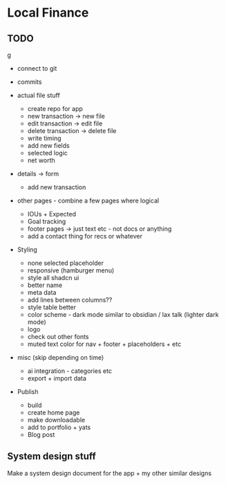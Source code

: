 # Local Finance

## TODO
g
- connect to git
- commits

- actual file stuff
  - create repo for app
  - new transaction -> new file
  - edit transaction -> edit file
  - delete transaction -> delete file
  - write timing
  - add new fields
  - selected logic
  - net worth

- details -> form
  - add new transaction

- other pages - combine a few pages where logical

  - IOUs + Expected
  - Goal tracking
  - footer pages -> just text etc - not docs or anything
  - add a contact thing for recs or whatever

- Styling
  
  - none selected placeholder
  - responsive (hamburger menu)
  - style all shadcn ui
  - better name
  - meta data
  - add lines between columns??
  - style table better
  - color scheme - dark mode similar to obsidian / lax talk (lighter dark mode)
  - logo
  - check out other fonts
  - muted text color for nav + footer + placeholders + etc

- misc (skip depending on time)

  - ai integration - categories etc
  - export + import data

- Publish

  - build
  - create home page
  - make downloadable
  - add to portfolio + yats
  - Blog post

## System design stuff

Make a system design document for the app + my other similar designs
